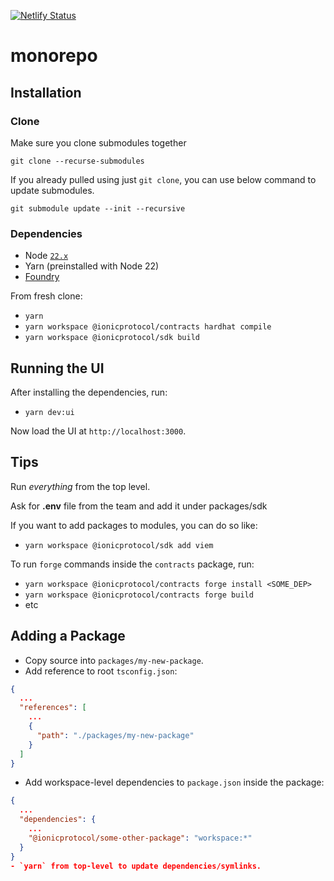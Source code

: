 [![Netlify Status](https://api.netlify.com/api/v1/badges/4e389938-790e-4adb-bfc9-0e3d47dafd64/deploy-status)](https://app.netlify.com/sites/ionicprotocol-dapp/deploys)

# monorepo

## Installation

### Clone

Make sure you clone submodules together

`git clone --recurse-submodules`

If you already pulled using just `git clone`, you can use below command to update submodules.

`git submodule update --init --recursive`

### Dependencies

- Node [`22.x`](https://nodejs.org/en/download/)
- Yarn (preinstalled with Node 22)
- [Foundry](https://book.getfoundry.sh/getting-started/installation.html)

From fresh clone:

- `yarn`
- `yarn workspace @ionicprotocol/contracts hardhat compile`
- `yarn workspace @ionicprotocol/sdk build`

## Running the UI

After installing the dependencies, run:

- `yarn dev:ui`

Now load the UI at `http://localhost:3000`.

## Tips

Run _everything_ from the top level.

Ask for **.env** file from the team and add it under packages/sdk

If you want to add packages to modules, you can do so like:

- `yarn workspace @ionicprotocol/sdk add viem`

To run `forge` commands inside the `contracts` package, run:

- `yarn workspace @ionicprotocol/contracts forge install <SOME_DEP>`
- `yarn workspace @ionicprotocol/contracts forge build`
- etc

## Adding a Package

- Copy source into `packages/my-new-package`.
- Add reference to root `tsconfig.json`:

```json
{
  ...
  "references": [
    ...
    {
      "path": "./packages/my-new-package"
    }
  ]
}
```

- Add workspace-level dependencies to `package.json` inside the package:

```json
{
  ...
  "dependencies": {
    ...
    "@ionicprotocol/some-other-package": "workspace:*"
  }
}
- `yarn` from top-level to update dependencies/symlinks.
```